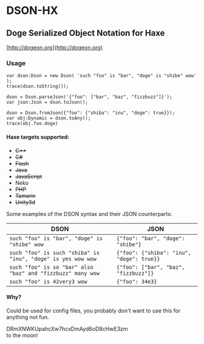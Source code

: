 DSON-HX
=======

## Doge Serialized Object Notation for Haxe  
[http://dogeon.org](http://dogeon.org)

### Usage
```
var dson:Dson = new Dson( 'such "foo" is "bar", "doge" is "shibe" wow' );
trace(dson.toString());

dson = Dson.parseJson('{"foo": ["bar", "baz", "fizzbuzz"]}');
var json:Json = dson.toJson();

dson = Dson.fromJson({"foo": {"shiba": "inu", "doge": true}});
var obj:Dynamic = dson.toAny();
trace(obj.foo.doge)

```


#### Haxe targets supported:
- ~~C++~~
- ~~C#~~
- ~~Flash~~
- ~~Java~~
- ~~JavaScript~~
- Neko
- ~~PHP~~
- ~~Tamarin~~
- ~~Unity3d~~

Some examples of the DSON syntax and their JSON counterparts:

| DSON                                                            | JSON                                           |
| ----------------------------------------------------------------| ---------------------------------------------- |
| ```such "foo" is "bar", "doge" is "shibe" wow ```               | ```{"foo": "bar", "doge": "shibe"}```          |
| ```such "foo" is such "shiba" is "inu", "doge" is yes wow wow```| ```{"foo": {"shiba": "inu", "doge": true}} ``` |
| ```such "foo" is so "bar" also "baz" and "fizzbuzz" many wow``` | ```{"foo": ["bar", "baz", "fizzbuzz"]} ```     |
| ```such "foo" is 42very3 wow```                                 | ```{"foo": 34e3} ```                           |

#### Why?
Could be used for config files, you probably don't want to use this for anything not fun.

DRmXNWKUpahcXw7hcxDmAyd6oD8cHwE3zm  
to the moon!
